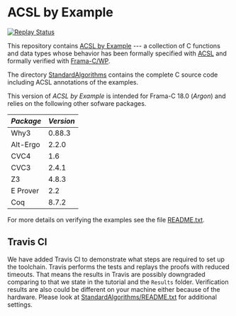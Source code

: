 

# ACSL by Example
[![Replay Status](https://travis-ci.org/fraunhoferfokus/acsl-by-example.svg?branch=master)](https://travis-ci.org/fraunhoferfokus/acsl-by-example)

This repository contains
[ACSL by Example](https://github.com/fraunhoferfokus/acsl-by-example/blob/master/ACSL-by-Example.pdf)
--- a collection of C functions and data types whose
behavior has been formally specified
with [ACSL](https://frama-c.com/acsl.html) and formally verified with [Frama-C/WP](https://frama-c.com/wp.html).

The directory
[StandardAlgorithms](https://github.com/fraunhoferfokus/acsl-by-example/tree/master/StandardAlgorithms)
contains the complete C source code including ACSL annotations of the examples.

This version of *ACSL by Example* is intended for
Frama-C 18.0 (_Argon_) and relies on the following other sofware packages.

*Package* | *Version*
--------- | ---------
 Why3     | 0.88.3
 Alt-Ergo | 2.2.0
 CVC4     | 1.6
 CVC3     | 2.4.1
 Z3       | 4.8.3
 E Prover | 2.2
 Coq      | 8.7.2

For more details on verifying the examples see the file [README.txt](https://github.com/fraunhoferfokus/acsl-by-example/blob/master/StandardAlgorithms/README.txt).

## Travis CI

We have added Travis CI to demonstrate what steps are required to set up the toolchain. Travis performs the tests and replays the proofs with reduced timeouts. That means the results in Travis are possibly downgraded comparing to that we state in the tutorial and the `Results` folder. Verification results are also could be different on your machine either because of the hardware. Please look at [StandardAlgorithms/README.txt](StandardAlgorithms/README.txt) for additional settings.
